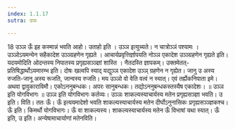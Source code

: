 ```yaml
---
index: 1.1.17
sutra: उञः

---
```

18 उञ्ञ ऊँ इह कस्मान्नं भवति आहो। उताहो इति । उञ्ञ इत्युच्यते। न चात्रोञ्ञं पश्यामः । उञ्ञोऽयमन्येन सहैकादेश उञ्ञ्ग्रहणेन गृह्यते । आचार्यप्रवृत्तिर्ज्ञापयति नोञ्ञ एकादेश उञ्ञ्ग्रहणेन गृह्यते इति। यदयमोदिति ओदन्तस्य निपातस्य प्रगृह्यसञ्ञ्ज्ञां शास्ति । नैतदस्ति ज्ञापकम्। उक्तमेतत्- प्रतिषिद्धार्थोऽयमारम्भ इति। दोषः खल्वपि स्याद् यद्युञ्ञ एकादेश उञ्ञ् ग्रहणेन न गृह्येत। जानु उ अस्य रुजति-जानू अस्य रूजति, जान्वस्य रुजति। मय उञ्ञो वो वेति वत्वं न स्यात्। एवं तर्ह्येकनिपाता इमे। अथवा द्वावुकाराविमौ। एकोऽननुबन्धकः। अपरः सानुबन्धकः। तद्योऽननुबन्धकस्तस्यैष एकादेशः। ॥ उञ्ञ इति योगविभागः ॥  उञ्ञ इति योगविभागः कर्तव्यः। उञ्ञः शाकल्यस्याचार्यस्य मतेन प्रगृह्यसञ्ज्ञा भवति। उ इति। विति। ततः ऊँ। ऊँ इत्ययमादेशो भवति शाकल्यस्याचार्यस्य मतेन दीर्घोऽनुनासिकः प्रगृह्यसञ्ञ्ज्ञकश्च। ऊँ इति। किमर्थो योगविभागः। ऊँ वा शाकल्यस्य। शाकल्यस्याचार्यस्य मतेन ऊँ विभाषां यथा स्यात्। ऊँ इति, उ इति। अन्येषामाचार्याणां मतेनविति। 